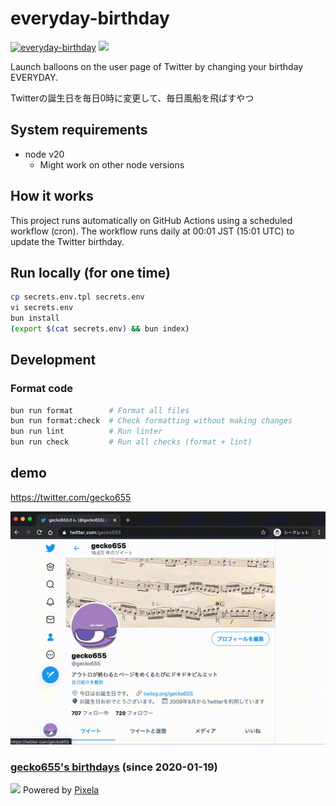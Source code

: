 # everyday-birthday

[![everyday-birthday](https://github.com/gecko655/everyday-birthday/actions/workflows/main.yml/badge.svg)](https://github.com/gecko655/everyday-birthday/actions/workflows/main.yml)
![](https://pixe.la/v1/users/gecko655/graphs/birthdays?mode=badge)

Launch balloons on the user page of Twitter by changing your birthday EVERYDAY.

Twitterの誕生日を毎日0時に変更して、毎日風船を飛ばすやつ

## System requirements
- node v20
  - Might work on other node versions

## How it works
This project runs automatically on GitHub Actions using a scheduled workflow (cron).
The workflow runs daily at 00:01 JST (15:01 UTC) to update the Twitter birthday.

## Run locally (for one time)
```bash
cp secrets.env.tpl secrets.env
vi secrets.env
bun install
(export $(cat secrets.env) && bun index)
```

## Development
### Format code
```bash
bun run format        # Format all files
bun run format:check  # Check formatting without making changes
bun run lint          # Run linter
bun run check         # Run all checks (format + lint)
```

## demo
https://twitter.com/gecko655

![](./images/everyday-birthday-demo.gif)

### [gecko655's birthdays](https://pixe.la/v1/users/gecko655/graphs/birthdays.html) (since 2020-01-19)
![](https://pixe.la/v1/users/gecko655/graphs/birthdays)
Powered by [Pixela](https://pixe.la)
